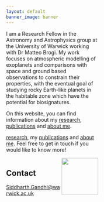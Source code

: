 ```yaml
---
layout: default
banner_image: banner
---
```


<div class="row">
  <div class="column" style="width: 50%">
I am a Research Fellow in the Astronomy and Astrophysics group at the University of Warwick working with Dr Matteo Brogi. My work focuses on atmospheric modelling of exoplanets and comparisons with space and ground based observations to constrain their properties, with the eventual goal of studying rocky Earth-like planets in the habitable zone which have the potential for biosignatures.

On this website, you can find information about my <a href="{{site.baseurl}}/research.html">research</a>, <a href="{{site.baseurl}}/research.html">publications</a> and <a href="{{site.baseurl}}/research.html">about me</a>.

[research]({{site.baseurl}}/research.html), my [publications]({{site.baseurl}}/publications.html) and [about me]({{site.baseurl}}/aboutme.html). Feel free to get in touch if you would like to know more!
</div>
  <div class="column" style="width: 50%"><img style="float: right; width: 100px" src="{{site.baseurl}}/images/gandhi.png">
  
  <h2>Contact</h2>  
  
   Siddharth.Gandhi@warwick.ac.uk
</div>
</div>
